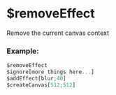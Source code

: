 # $removeEffect
Remove the current canvas context

### Example:
```js
$removeEffect
$ignore[more things here...]
$addEffect[blur;40]
$createCanvas[512;512]
```
